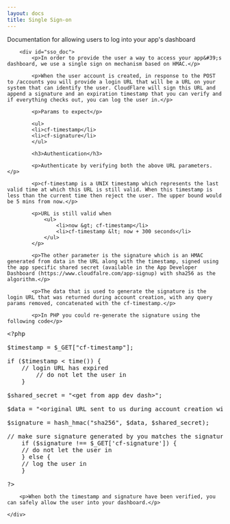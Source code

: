 ```yaml
---
layout: docs
title: Single Sign-on
---
```


<div class="row">
    <div class="col-md-12">
        <p>Documentation for allowing users to log into your app's dashboard</p>

        <div id="sso_doc">
            <p>In order to provide the user a way to access your app&#39;s dashboard, we use a single sign on mechanism based on HMAC.</p>

            <p>When the user account is created, in response to the POST to /accounts you will provide a login URL that will be a URL on your system that can identify the user. CloudFlare will sign this URL and append a signature and an expiration timestamp that you can verify and if everything checks out, you can log the user in.</p>

            <p>Params to expect</p>

            <ul>
            <li>cf-timestamp</li>
            <li>cf-signature</li>
            </ul>

            <h3>Authentication</h3>

            <p>Authenticate by verifying both the above URL parameters.</p>

            <p>cf-timestamp is a UNIX timestamp which represents the last valid time at which this URL is still valid. When this timestamp is less than the current time then reject the user. The upper bound would be 5 mins from now.</p>

            <p>URL is still valid when
                <ul>
                    <li>now &gt; cf-timestamp</li>
                    <li>cf-timestamp &lt; now + 300 seconds</li>
                </ul>
            </p>

            <p>The other parameter is the signature which is an HMAC generated from data in the URL along with the timestamp, signed using the app specific shared secret (available in the App Developer Dashboard (https://www.cloudfalre.com/app-signup) with sha256 as the algorithm.</p>

            <p>The data that is used to generate the signature is the login URL that was returned during account creation, with any query params removed, concatenated with the cf-timestamp.</p>

            <p>In PHP you could re-generate the signature using the following code</p>

<pre class="highlight php">
<span class="cp">&lt;?php</span>

<span class="nv">$timestamp</span> <span class="o">=</span> <span class="nv">$_GET</span><span class="p">[</span><span class="s2">&quot;cf-timestamp&quot;</span><span class="p">];</span>

<span class="k">if</span> <span class="p">(</span><span class="nv">$timestamp</span> <span class="o">&lt;</span> <span class="nb">time</span><span class="p">())</span> <span class="p">{</span>
    <span class="c1">// login URL has expired
</span>        <span class="c1">// do not let the user in
</span>    <span class="p">}</span>

<span class="nv">$shared_secret</span> <span class="o">=</span> <span class="s2">&quot;&lt;get from app dev dash&gt;&quot;</span><span class="p">;</span>

<span class="nv">$data</span> <span class="o">=</span> <span class="s2">&quot;&lt;original URL sent to us during account creation with query params (?key=val..) removed&gt;&quot;</span> <span class="o">.</span> <span class="nv">$timestamp</span>

<span class="nv">$signature</span> <span class="o">=</span> <span class="nb">hash_hmac</span><span class="p">(</span><span class="s2">&quot;sha256&quot;</span><span class="p">,</span> <span class="nv">$data</span><span class="p">,</span> <span class="nv">$shared_secret</span><span class="p">);</span>

<span class="c1">// make sure signature generated by you matches the signature that is in the URL
</span>    <span class="k">if</span> <span class="p">(</span><span class="nv">$signature</span> <span class="o">!==</span> <span class="nv">$_GET</span><span class="p">[</span><span class="s1">&#39;cf-signature&#39;</span><span class="p">])</span> <span class="p">{</span>
    <span class="c1">// do not let the user in
</span>    <span class="p">}</span> <span class="k">else</span> <span class="p">{</span>
    <span class="c1">// log the user in
</span>    <span class="p">}</span>

<span class="cp">?&gt;</span>
</pre>

        <p>When both the timestamp and signature have been verified, you can safely allow the user into your dashboard.</p>
        
    </div>
</div>
